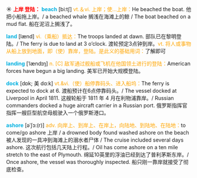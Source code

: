☀ <font color="red">**上岸 登陆：**</font>
<font color="sky blue">**beach**</font> [bi:tʃ] 
<font color="orange">vt.＆vi. 上岸；使…上岸：</font>He beached the boat. 他把小船拖上岸。/ a beached whale 搁浅在海滩上的鲸 / The boat beached on a mud flat. 船在泥沼上搁浅了。

<font color="sky blue">**land**</font> [lænd] 
<font color="orange">vi.（乘船）抵达：</font>The troops landed at dawn. 部队已在黎明登陆。/ The ferry is due to land at 3 o’clock. 渡轮预定3点钟到岸。<font color="orange">vt. 将人或事物从船上放到地面，即（使）靠岸，登陆。是此义的基础用词：</font>了解即可
                      
<font color="sky blue">**landing**</font> [ˈlændɪŋ]
<font color="orange">n. [C] 敌军通过舰船或飞机在他国领土进行的登陆：</font>American forces have begun a big landing. 美军已开始大规模登陆。

<font color="sky blue">**dock**</font> [dɒk; 美 dɑ:k]
<font color="orange">vt.&vi.（使）船停靠码头、进入船坞：</font>The ferry is expected to dock at 6. 渡船预计在6点停靠码头。/ The vessel docked at Liverpool in April 1811. 这艘轮船于 1811 年 4 月在利物浦靠岸。/ Russian commanders docked a huge aircraft carrier in a Russian port. 俄罗斯指挥官指挥一艘巨型航空母舰驶入一个俄罗斯港口。
           
<font color="sky blue">**ashore**</font> [əˈʃɔ:(r)]
<font color="orange">adv. 向岸上、到岸上、在岸上，向陆地、到陆地、在陆地：</font>to come/go ashore 上岸 / a drowned body found washed ashore on the beach 被人发现的一具冲到海滩上的溺水者尸体 / The cruise included several days ashore. 这次航行包括几天陆上行程。/ Oil has come ashore on a ten mile stretch to the east of Plymouth. 绵延10英里的浮油已经到达了普利茅斯东岸。/ Once ashore, the vessel was thoroughly inspected. 船只刚一靠岸就接受了彻底检查。


